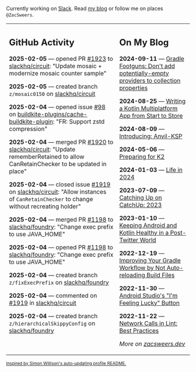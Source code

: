 Currently working on [Slack](https://slack.com/). Read [my blog](https://zacsweers.dev/) or follow me on places `@ZacSweers`.

<table><tr><td valign="top" width="60%">

## GitHub Activity
<!-- githubActivity starts -->
**2025-02-05** — opened PR [#1923](https://github.com/slackhq/circuit/pull/1923) to [slackhq/circuit](https://github.com/slackhq/circuit): "Update mosaic + modernize mosaic counter sample"

**2025-02-05** — created branch `z/mosaic0150` on [slackhq/circuit](https://github.com/slackhq/circuit)

**2025-02-04** — opened issue [#98](https://github.com/buildkite-plugins/cache-buildkite-plugin/issues/98) on [buildkite-plugins/cache-buildkite-plugin](https://github.com/buildkite-plugins/cache-buildkite-plugin): "FR: Support zstd compression"

**2025-02-04** — merged PR [#1920](https://github.com/slackhq/circuit/pull/1920) to [slackhq/circuit](https://github.com/slackhq/circuit): "Update rememberRetained to allow CanRetainChecker to be updated in place"

**2025-02-04** — closed issue [#1919](https://github.com/slackhq/circuit/issues/1919) on [slackhq/circuit](https://github.com/slackhq/circuit): "Allow instances of `CanRetainChecker` to change without recreating holder"

**2025-02-04** — merged PR [#1198](https://github.com/slackhq/foundry/pull/1198) to [slackhq/foundry](https://github.com/slackhq/foundry): "Change exec prefix to use JAVA_HOME"

**2025-02-04** — opened PR [#1198](https://github.com/slackhq/foundry/pull/1198) to [slackhq/foundry](https://github.com/slackhq/foundry): "Change exec prefix to use JAVA_HOME"

**2025-02-04** — created branch `z/fixExecPrefix` on [slackhq/foundry](https://github.com/slackhq/foundry)

**2025-02-04** — commented on [#1919](https://github.com/slackhq/circuit/issues/1919#issuecomment-2634998087) in [slackhq/circuit](https://github.com/slackhq/circuit)

**2025-02-04** — created branch `z/hierarchicalSkippyConfig` on [slackhq/foundry](https://github.com/slackhq/foundry)
<!-- githubActivity ends -->
</td><td valign="top" width="40%">

## On My Blog
<!-- blog starts -->
**2024-09-11** — [Gradle Footguns: Don't add potentially-empty providers to collection properties](https://www.zacsweers.dev/gradle-footgun-adding-empty-providers-to-collection-properties/)

**2024-08-25** — [Writing a Kotlin Multiplatform App from Start to Store](https://www.zacsweers.dev/writing-a-kotlin-multiplatform-app-from-start-to-store/)

**2024-08-09** — [Introducing: Anvil-KSP](https://www.zacsweers.dev/introducing-anvil-ksp/)

**2024-05-06** — [Preparing for K2](https://www.zacsweers.dev/preparing-for-k2/)

**2024-01-03** — [Life in 2024](https://www.zacsweers.dev/life-in-2024/)

**2023-07-09** — [Catching Up on CatchUp: 2023](https://www.zacsweers.dev/catching-up-on-catchup-2023/)

**2023-01-10** — [Keeping Android and Kotlin Healthy in a Post-Twitter World](https://www.zacsweers.dev/keeping-android-healthy/)

**2022-12-19** — [Improving Your Gradle Workflow by Not Auto-reloading Build Files](https://www.zacsweers.dev/improving-your-workflow-by-not-auto-reloading-build-files/)

**2022-11-30** — [Android Studio's "I'm Feeling Lucky" Button](https://www.zacsweers.dev/android-studios-im-feeling-lucky-button/)

**2022-11-22** — [Network Calls in Lint: Best Practices](https://www.zacsweers.dev/network-calls-in-lint-best-practices/)
<!-- blog ends -->
_More on [zacsweers.dev](https://zacsweers.dev/)_
</td></tr></table>

<sub><a href="https://simonwillison.net/2020/Jul/10/self-updating-profile-readme/">Inspired by Simon Willison's auto-updating profile README.</a></sub>